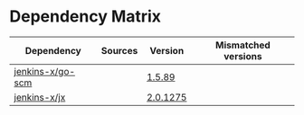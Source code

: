 # Dependency Matrix

Dependency | Sources | Version | Mismatched versions
---------- | ------- | ------- | -------------------
[jenkins-x/go-scm](https://github.com/jenkins-x/go-scm) |  | [1.5.89]() | 
[jenkins-x/jx](https://github.com/jenkins-x/jx) |  | [2.0.1275](https://github.com/jenkins-x/jx/releases/tag/v2.0.1275) | 
